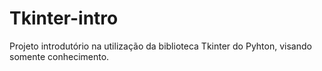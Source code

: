 Tkinter-intro
=============

Projeto introdutório na utilização da biblioteca Tkinter do Pyhton, visando somente conhecimento.
